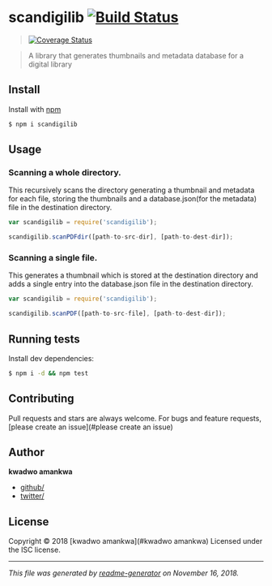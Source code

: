 # scandigilib [![Build Status](https://travis-ci.org/citisolo/scandigilib.svg?branch=master)](https://travis-ci.org/citisolo/scandigilib)  
> [![Coverage Status](https://coveralls.io/repos/github/citisolo/scandigilib/badge.svg?branch=master)](https://coveralls.io/github/citisolo/scandigilib?branch=master)


> A library that generates thumbnails and metadata database for a digital library

## Install

Install with [npm](https://www.npmjs.com/)

```sh
$ npm i scandigilib
```

## Usage

### Scanning a whole directory.

This recursively scans the directory generating a thumbnail and metadata for
each file, storing the thumbnails and a database.json(for the metadata) file in the destination directory.  

```js
var scandigilib = require('scandigilib');

scandigilib.scanPDFdir([path-to-src-dir], [path-to-dest-dir]);

```

### Scanning a single file.

This generates a thumbnail which is stored at the destination directory and adds a single entry into the database.json file in the destination directory.


```js
var scandigilib = require('scandigilib');

scandigilib.scanPDF([path-to-src-file], [path-to-dest-dir]);

```

## Running tests

Install dev dependencies:

```sh
$ npm i -d && npm test
```

## Contributing

Pull requests and stars are always welcome. For bugs and feature requests, [please create an issue](#please create an issue)

## Author

**kwadwo amankwa**

* [github/](https://github.com/citisolo)
* [twitter/](http://twitter.com/)

## License

Copyright © 2018 [kwadwo amankwa](#kwadwo amankwa)
Licensed under the ISC license.

***

_This file was generated by [readme-generator](https://github.com/jonschlinkert/readme-generator) on November 16, 2018._
